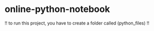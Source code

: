 ﻿# online-python-notebook
 !! to run this project, you have to create a folder called (python_files) !!
 
